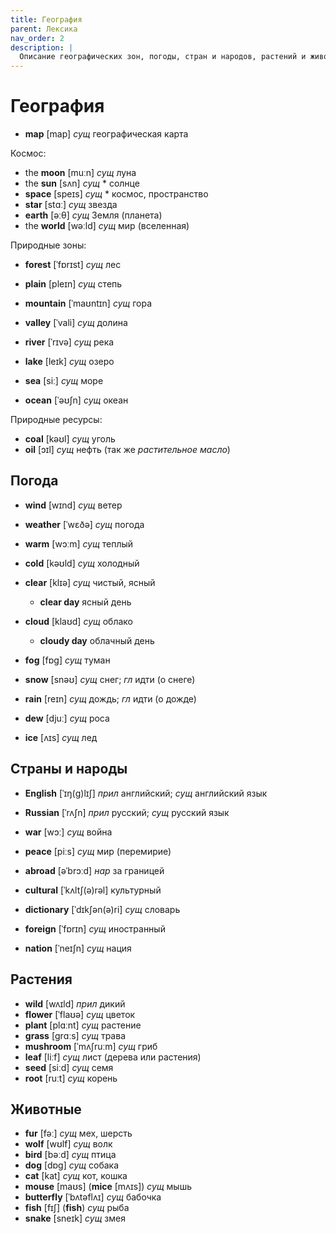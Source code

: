 ```yaml
---
title: География
parent: Лексика
nav_order: 2
description: |
  Описание географических зон, погоды, стран и народов, растений и животных.
---
```



# География

- **map** [map] *сущ* географическая карта

Космос:

- the **moon** [muːn] *сущ* луна
- the **sun** [sʌn] *сущ*  * солнце
- **space** [speɪs] *сущ*  * космос, пространство
- **star** [stɑː] *сущ* звезда
- **earth** [əːθ] *сущ* Земля (планета)
- the **world** [wəːld] *сущ* мир (вселенная)


Природные зоны:

- **forest** [ˈfɒrɪst] *сущ* лес
- **plain** [pleɪn] *сущ* степь
- **mountain** [ˈmaʊntɪn] *сущ* гора
- **valley** [ˈvali] *сущ* долина

- **river** [ˈrɪvə] *сущ* река
- **lake** [leɪk] *сущ* озеро
- **sea** [siː] *сущ* море
- **ocean** [ˈəʊʃn] *сущ* океан


Природные ресурсы:

- **coal** [kəʊl] *сущ* уголь
- **oil** [ɔɪl] *сущ* нефть (так же *растительное масло*)


## Погода

- **wind** [wɪnd] *сущ* ветер
- **weather** [ˈwɛðə] *сущ* погода

- **warm** [wɔːm] *сущ* теплый
- **cold** [kəʊld] *сущ* холодный

- **clear** [klɪə] *сущ* чистый, ясный
  - **clear day** ясный день
- **cloud** [klaʊd] *сущ* облако
  - **cloudy day** облачный день
- **fog** [fɒɡ] *сущ* туман

- **snow** [snəʊ] *сущ* снег; *гл* идти (о снеге)
- **rain** [reɪn] *сущ* дождь; *гл* идти (о дожде)
- **dew** [djuː] *сущ* роса
- **ice** [ʌɪs] *сущ* лед


## Страны и народы

- **English** [ˈɪŋ(ɡ)lɪʃ] *прил* английский; *сущ* английский язык
- **Russian** [ˈrʌʃn] *прил* русский; *сущ* русский язык

- **war** [wɔː] *сущ* война
- **peace** [piːs] *сущ* мир (перемирие)

- **abroad** [əˈbrɔːd] *нар* за границей
- **cultural** [ˈkʌltʃ(ə)rəl] культурный
- **dictionary** [ˈdɪkʃən(ə)ri] *сущ* словарь
- **foreign** [ˈfɒrɪn] *сущ* иностранный
- **nation** [ˈneɪʃn] *сущ* нация


## Растения

- **wild** [wʌɪld] *прил* дикий
- **flower** [ˈflaʊə] *сущ* цветок
- **plant** [plɑːnt] *сущ* растение
- **grass** [ɡrɑːs] *сущ* трава
- **mushroom** [ˈmʌʃruːm] *сущ* гриб
- **leaf** [liːf] *сущ* лист (дерева или растения)
- **seed** [siːd] *сущ* семя
- **root** [ruːt] *сущ* корень


## Животные

- **fur** [fəː] *сущ* мех, шерсть
- **wolf** [wʊlf] *сущ* волк
- **bird** [bəːd] *сущ* птица
- **dog** [dɒɡ] *сущ* собака
- **cat** [kat] *сущ* кот, кошка
- **mouse** [maʊs] (**mice** [mʌɪs]) *сущ* мышь
- **butterfly** [ˈbʌtəflʌɪ] *сущ* бабочка
- **fish** [fɪʃ] (**fish**) *сущ* рыба
- **snake** [sneɪk] *сущ* змея
